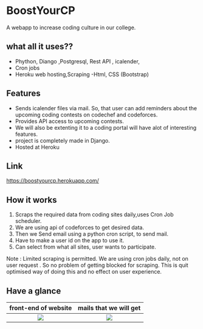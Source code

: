 # BoostYourCP
 A webapp to increase coding culture in our college.
 
  ## what all it uses??
  - Phython, Diango ,Postgresql, Rest API , icalender, 
  - Cron jobs
   - Heroku web hosting,Scraping
  -Html, CSS (Bootstrap)
 
 ## Features
 
 - Sends icalender files via mail. So, that user can add reminders about the upcoming coding contests on codechef and codeforces.
 - Provides API access to upcoming contests.
 - We will also be extenting it to a coding portal will have alot of interesting features.
 - project is completely made in Django. 
 - Hosted at Heroku

 
 
## Link 
https://boostyourcp.herokuapp.com/


## How it works

1. Scraps the required data from coding sites daily,uses Cron Job scheduler.
2. We are using api of codeforces to get desired data.
3. Then we Send email using a python cron script, to send mail.
4. Have to make a user id on the app to use it.
5. Can select from what all sites, user wants to participate.



Note : Limited scraping is permitted. 
We are using cron jobs daily, not on user request . So no problem of getting blocked for scraping.
This is quit optimised  way of doing this and no effect on user experience.

## Have a glance 


front-end of website             |  mails that we will get
:-------------------------:|:-------------------------:
![](https://i.imgur.com/sPsjDM3.png) |  ![](https://i.imgur.com/owOh3Am.jpg)

















	
    
